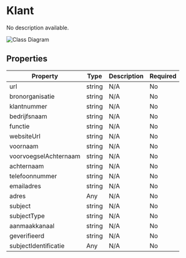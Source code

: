 # Klant

No description available.

![Class Diagram](https://github.com/CommonGateway/CustomerInteractionBundle/blob/redesign/docs/schema/klant.klant.svg)

## Properties

| Property | Type | Description | Required |
|----------|------|-------------|----------|
| url | string | N/A | No |
| bronorganisatie | string | N/A | No |
| klantnummer | string | N/A | No |
| bedrijfsnaam | string | N/A | No |
| functie | string | N/A | No |
| websiteUrl | string | N/A | No |
| voornaam | string | N/A | No |
| voorvoegselAchternaam | string | N/A | No |
| achternaam | string | N/A | No |
| telefoonnummer | string | N/A | No |
| emailadres | string | N/A | No |
| adres | Any | N/A | No |
| subject | string | N/A | No |
| subjectType | string | N/A | No |
| aanmaakkanaal | string | N/A | No |
| geverifieerd | string | N/A | No |
| subjectIdentificatie | Any | N/A | No |
